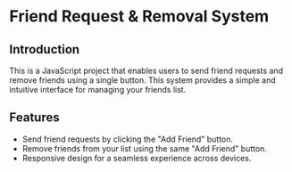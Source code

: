 # Friend Request & Removal System

## Introduction

This is a JavaScript project that enables users to send friend requests and remove friends using a single button. This system provides a simple and intuitive interface for managing your friends list.

## Features

- Send friend requests by clicking the "Add Friend" button.
- Remove friends from your list using the same "Add Friend" button.
- Responsive design for a seamless experience across devices.
